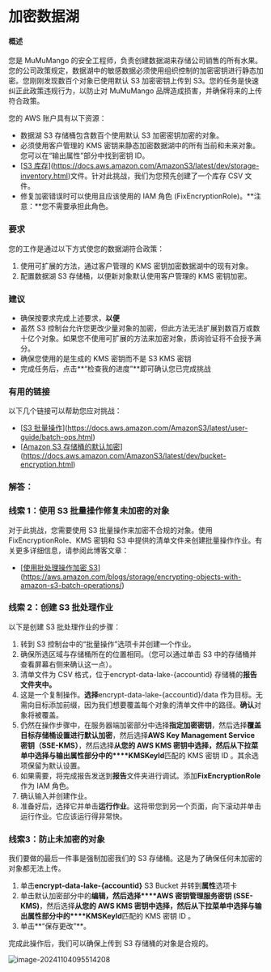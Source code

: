 # 加密数据湖

#### 概述

您是 MuMuMango 的安全工程师，负责创建数据湖来存储公司销售的所有水果。您的公司政策规定，数据湖中的敏感数据必须使用组织控制的加密密钥进行静态加密。您刚刚发现数百个对象已使用默认 S3 加密密钥上传到 S3。您的任务是快速纠正此政策违规行为，以防止对 MuMuMango 品牌造成损害，并确保将来的上传符合政策。



您的 AWS 账户具有以下资源：

- 数据湖 S3 存储桶包含数百个使用默认 S3 加密密钥加密的对象。
- 必须使用客户管理的 KMS 密钥来静态加密数据湖中的所有当前和未来对象。您可以在“输出属性”部分中找到密钥 ID。
- [[S3 库存](https://docs.aws.amazon.com/AmazonS3/latest/dev/storage-inventory.html)](https://docs.aws.amazon.com/AmazonS3/latest/dev/storage-inventory.html)文件。针对此挑战，我们为您预先创建了一个库存 CSV 文件。
- 修复加密错误时可以使用且应该使用的 IAM 角色 (FixEncryptionRole)。**注意：**您不需要承担此角色。

### 要求

您的工作是通过以下方式使您的数据湖符合政策：

1. 使用可扩展的方法，通过客户管理的 KMS 密钥加密数据湖中的现有对象。
2. 配置数据湖 S3 存储桶，以便新对象默认使用客户管理的 KMS 密钥加密。

### 建议

- 确保按要求完成上述要求，**以便**
- 虽然 S3 控制台允许您更改少量对象的加密，但此方法无法扩展到数百万或数十亿个对象。如果您不使用可扩展的方法来加密对象，质询验证将不会授予满分。
- 确保您使用的是生成的 KMS 密钥而不是 S3 KMS 密钥
- 完成任务后，点击**“检查我的进度”**即可确认您已完成挑战

### 有用的链接

以下几个链接可以帮助您应对挑战：

- [[S3 批量操作](https://docs.aws.amazon.com/AmazonS3/latest/user-guide/batch-ops.html)](https://docs.aws.amazon.com/AmazonS3/latest/user-guide/batch-ops.html)
- [[Amazon S3 存储桶的默认加密](https://docs.aws.amazon.com/AmazonS3/latest/dev/bucket-encryption.html)](https://docs.aws.amazon.com/AmazonS3/latest/dev/bucket-encryption.html)





### 解答：

### 线索 1：使用 S3 批量操作修复未加密的对象



对于此挑战，您需要使用 S3 批量操作来加密不合规的对象。使用 FixEncryptionRole、KMS 密钥和 S3 中提供的清单文件来创建批量操作作业。有关更多详细信息，请参阅此博客文章：

- [[使用批处理操作加密 S3](https://aws.amazon.com/blogs/storage/encrypting-objects-with-amazon-s3-batch-operations/)](https://aws.amazon.com/blogs/storage/encrypting-objects-with-amazon-s3-batch-operations/)



### 线索 2：创建 S3 批处理作业


以下是创建 S3 批处理作业的步骤：

1. 转到 S3 控制台中的“批量操作”选项卡并创建一个作业。
2. 确保所选区域与存储桶所在的位置相同。（您可以通过单击 S3 中的存储桶并查看屏幕右侧来确认这一点）。
3. 清单文件为 CSV 格式，位于encrypt-data-lake-{accountid} 存储桶的**报告文件夹中。**
4. 这是一个复制操作。**选择**encrypt-data-lake-{accountid}/data 作为目标。无需向目标添加前缀，因为我们想要覆盖每个对象的清单文件中的路径。**确认**对象将被覆盖。
5. 仍然在操作步骤中，在服务器端加密部分中选择**指定加密密钥**，然后选择**覆盖目标存储桶设置进行默认加密**，然后选择**AWS Key Management Service 密钥（SSE-KMS）**，然后选择**从您的 AWS KMS 密钥中选择，然后从下拉菜单中选择与输出属性部分中的****KMSKeyId**匹配的 KMS 密钥 ID 。其余选项保留为默认设置。
6. 如果需要，将完成报告发送到**报告**文件夹进行调试。添加**FixEncryptionRole**作为 IAM 角色。
7. 确认输入并创建作业。
8. 准备好后，选择它并单击**运行作业**。这将带您到另一个页面，向下滚动并单击运行作业。它应该运行得非常快。



### 线索3：防止未加密的对象



我们要做的最后一件事是强制加密我们的 S3 存储桶。这是为了确保任何未加密的对象都无法上传。

1. 单击**encrypt-data-lake-{accountid}** S3 Bucket 并转到**属性**选项卡
2. 单击默认加密部分中的**编辑，然后选择****AWS 密钥管理服务密钥 (SSE-KMS)**，然后选择**从您的 AWS KMS 密钥中选择，然后从下拉菜单中选择与输出属性部分中的****KMSKeyId**匹配的 KMS 密钥 ID 。
3. 单击**“保存更改”**。

完成此操作后，我们可以确保上传到 S3 存储桶的对象是合规的。



![image-20241104095514208](https://github.com/user-attachments/assets/087004d1-639b-4841-876d-1549cdf78875)





